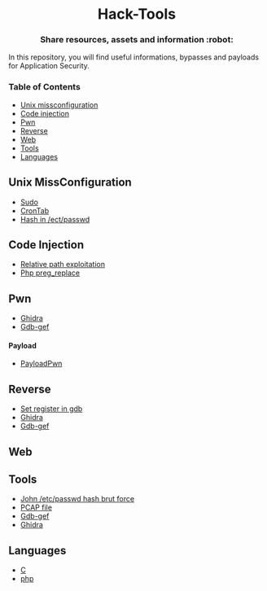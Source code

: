 <h1 align="center">Hack-Tools</h1>

<h3 align="center">
  Share resources, assets and information :robot:
</h3>

In this repository, you will find useful informations, bypasses and payloads for Application Security.

### Table of Contents

- [Unix missconfiguration](#Unix-missconfiguration)
- [Code injection](#code-injection)
- [Pwn](#pwn)
- [Reverse](#reverse)
- [Web](#web)
- [Tools](#tools)
- [Languages](#languages)

## Unix MissConfiguration

- [Sudo](missConfig/sudo.md)
- [CronTab](missConfig/crontab.md)
- [Hash in /ect/passwd](/tools/john.md)

## Code Injection

- [Relative path exploitation](injection/relative_path_binary.md)
- [Php preg_replace](language/php/preg_replace.md)

## Pwn

- [Ghidra](tools/ghidra.md)
- [Gdb-gef](tools/gdb/gdb-gef.md)

#### Payload

- [PayloadPwn](pwn/payload.py)

## Reverse

- [Set register in gdb](/tools/gdb/gdb-set-register.md)
- [Ghidra](tools/ghidra.md)
- [Gdb-gef](tools/gdb/gdb-gef.md)

## Web

## Tools

- [John /etc/passwd hash brut force](tools/john.md)
- [PCAP file](tools/pcap.md)
- [Gdb-gef](tools/gdb/gdb-gef.md)
- [Ghidra](tools/ghidra.md)

## Languages

- [C](language/c/c.md)
- [php](language/php/php.md)